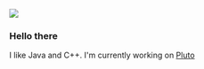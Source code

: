 ![](https://komarev.com/ghpvc/?username=jaydevelopsshit)
### Hello there

I like Java and C++. I'm currently working on [Pluto](https://github.com/jaydevelopsshit/Pluto)

